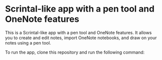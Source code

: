 # Scrintal-like app with a pen tool and OneNote features

This is a Scrintal-like app with a pen tool and OneNote features. It allows you to create and edit notes, import OneNote notebooks, and draw on your notes using a pen tool.

To run the app, clone this repository and run the following command:

